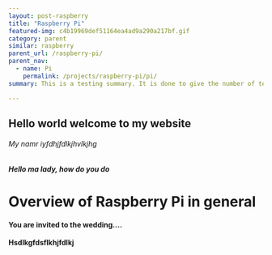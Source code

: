 ```yaml
---
layout: post-raspberry
title: "Raspberry Pi"
featured-img: c4b19969def51164ea4ad9a290a217bf.gif
category: parent
similar: raspberry
parent_url: /raspberry-pi/
parent_nav:
  - name: Pi
    permalink: /projects/raspberry-pi/pi/
summary: This is a testing summary. It is done to give the number of text showing on the cards.

---
```


## Hello world welcome to my website

###### My namr iyfdhjfdlkjhvlkjhg

##### Hello ma lady, how do you do

# Overview of Raspberry Pi in general

#### You are invited to the wedding....

**Hsdlkgfdsflkhjfdlkj**